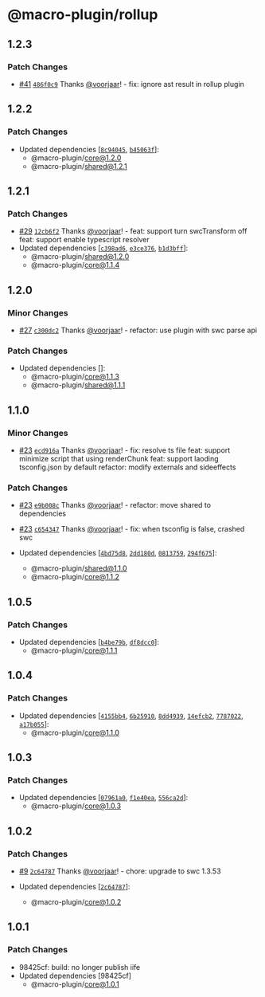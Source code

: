 # @macro-plugin/rollup

## 1.2.3

### Patch Changes

- [#41](https://github.com/macro-plugin/macros/pull/41) [`486f0c9`](https://github.com/macro-plugin/macros/commit/486f0c9093c0b671a0e48c11e53d8a0973dc2f8e) Thanks [@voorjaar](https://github.com/voorjaar)! - fix: ignore ast result in rollup plugin

## 1.2.2

### Patch Changes

- Updated dependencies [[`8c94045`](https://github.com/macro-plugin/macros/commit/8c9404545d207b708ed433328bd383488a3ed0d4), [`b45063f`](https://github.com/macro-plugin/macros/commit/b45063ff784e513380f43bf8425c4f72eaa5c0b4)]:
  - @macro-plugin/core@1.2.0
  - @macro-plugin/shared@1.2.1

## 1.2.1

### Patch Changes

- [#29](https://github.com/macro-plugin/macros/pull/29) [`12cb6f2`](https://github.com/macro-plugin/macros/commit/12cb6f230c39b767a564cf02146eb395ab2f512d) Thanks [@voorjaar](https://github.com/voorjaar)! - feat: support turn swcTransform off
  feat: support enable typescript resolver
- Updated dependencies [[`c398ad6`](https://github.com/macro-plugin/macros/commit/c398ad61bd1aa9b79c1a98f7e811323f996f5658), [`e3ce376`](https://github.com/macro-plugin/macros/commit/e3ce37696e0a21bdddb56804f7dbcfa904f5fd35), [`b1d3bff`](https://github.com/macro-plugin/macros/commit/b1d3bffcac4ef25930bd7ee4409664f6fb00fb06)]:
  - @macro-plugin/shared@1.2.0
  - @macro-plugin/core@1.1.4

## 1.2.0

### Minor Changes

- [#27](https://github.com/macro-plugin/macros/pull/27) [`c300dc2`](https://github.com/macro-plugin/macros/commit/c300dc264b2af8a86aa1ea31df4d95c658134deb) Thanks [@voorjaar](https://github.com/voorjaar)! - refactor: use plugin with swc parse api

### Patch Changes

- Updated dependencies []:
  - @macro-plugin/core@1.1.3
  - @macro-plugin/shared@1.1.1

## 1.1.0

### Minor Changes

- [#23](https://github.com/macro-plugin/macros/pull/23) [`ecd916a`](https://github.com/macro-plugin/macros/commit/ecd916ae6b69a48a72887d543189399243affe53) Thanks [@voorjaar](https://github.com/voorjaar)! - fix: resolve ts file
  feat: support minimize script that using renderChunk
  feat: support laoding tsconfig.json by default
  refactor: modify externals and sideeffects

### Patch Changes

- [#23](https://github.com/macro-plugin/macros/pull/23) [`e9b008c`](https://github.com/macro-plugin/macros/commit/e9b008c5089fcdf453cd16e7037fea9432a1f187) Thanks [@voorjaar](https://github.com/voorjaar)! - refactor: move shared to dependencies

- [#23](https://github.com/macro-plugin/macros/pull/23) [`c654347`](https://github.com/macro-plugin/macros/commit/c654347311617d7baf726015fb9a92cdf36f8bf7) Thanks [@voorjaar](https://github.com/voorjaar)! - fix: when tsconfig is false, crashed swc

- Updated dependencies [[`4bd75d8`](https://github.com/macro-plugin/macros/commit/4bd75d8f5f59bc3c7befcc7178a9ba87ac9fad8a), [`2dd180d`](https://github.com/macro-plugin/macros/commit/2dd180d67643a63dd3abe706fe393f8da431a5f5), [`0813759`](https://github.com/macro-plugin/macros/commit/081375946893092cdd9280aa5c20333a722e5683), [`294f675`](https://github.com/macro-plugin/macros/commit/294f67574c5ff168bdeb0a499ea4ab2fd57579cf)]:
  - @macro-plugin/shared@1.1.0
  - @macro-plugin/core@1.1.2

## 1.0.5

### Patch Changes

- Updated dependencies [[`b4be79b`](https://github.com/macro-plugin/macros/commit/b4be79be09e8790b95c6a2e9b07dde4ba3822f39), [`df8dcc0`](https://github.com/macro-plugin/macros/commit/df8dcc0ab7f3e09f1157c5c2a7cda4a7f5367991)]:
  - @macro-plugin/core@1.1.1

## 1.0.4

### Patch Changes

- Updated dependencies [[`4155bb4`](https://github.com/macro-plugin/macros/commit/4155bb4de7968a83e62203411bceae6b0602637f), [`6b25910`](https://github.com/macro-plugin/macros/commit/6b25910567e910b7c71c79646f8569a2f3927be6), [`8dd4939`](https://github.com/macro-plugin/macros/commit/8dd493997931d8d91a82ffb1785927d425c17c61), [`14efcb2`](https://github.com/macro-plugin/macros/commit/14efcb2c6461ab3f5d78e0599ec74b422085ce1d), [`7787022`](https://github.com/macro-plugin/macros/commit/7787022f657b7a79cb18a1e8ba947ae2eaeb682e), [`a17b055`](https://github.com/macro-plugin/macros/commit/a17b055d356c285b394add56192c80077ebde2c2)]:
  - @macro-plugin/core@1.1.0

## 1.0.3

### Patch Changes

- Updated dependencies [[`07961a0`](https://github.com/macro-plugin/macros/commit/07961a03b6e82080a2b8c8ab2626c187c34f912e), [`f1e40ea`](https://github.com/macro-plugin/macros/commit/f1e40ead32636d4f2d43c442e70cc208e2d43b28), [`556ca2d`](https://github.com/macro-plugin/macros/commit/556ca2d9addaf36ac84da8c8ea7b5bc465e174b7)]:
  - @macro-plugin/core@1.0.3

## 1.0.2

### Patch Changes

- [#9](https://github.com/macro-plugin/macros/pull/9) [`2c64787`](https://github.com/macro-plugin/macros/commit/2c647875182c5fc6ca41c9e72587a08307ba90ec) Thanks [@voorjaar](https://github.com/voorjaar)! - chore: upgrade to swc 1.3.53

- Updated dependencies [[`2c64787`](https://github.com/macro-plugin/macros/commit/2c647875182c5fc6ca41c9e72587a08307ba90ec)]:
  - @macro-plugin/core@1.0.2

## 1.0.1

### Patch Changes

- 98425cf: build: no longer publish iife
- Updated dependencies [98425cf]
  - @macro-plugin/core@1.0.1
